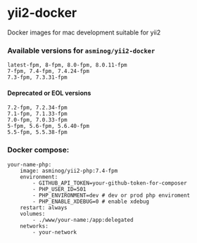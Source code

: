 # yii2-docker
Docker images for mac development suitable for yii2
### Available versions for `asminog/yii2-docker`

```
latest-fpm, 8-fpm, 8.0-fpm, 8.0.11-fpm
7-fpm, 7.4-fpm, 7.4.24-fpm
7.3-fpm, 7.3.31-fpm
```

#### Deprecated or EOL versions

```
7.2-fpm, 7.2.34-fpm
7.1-fpm, 7.1.33-fpm
7.0-fpm, 7.0.33-fpm
5-fpm, 5.6-fpm, 5.6.40-fpm
5.5-fpm, 5.5.38-fpm
```

### Docker compose:
    your-name-php:
        image: asminog/yii2-php:7.4-fpm
        environment:
            - GITHUB_API_TOKEN=your-github-token-for-composer
            - PHP_USER_ID=501
            - PHP_ENVIRONMENT=dev # dev or prod php enviroment
            - PHP_ENABLE_XDEBUG=0 # enable xdebug
        restart: always
        volumes:
            - ./www/your-name:/app:delegated
        networks:
            - your-network
